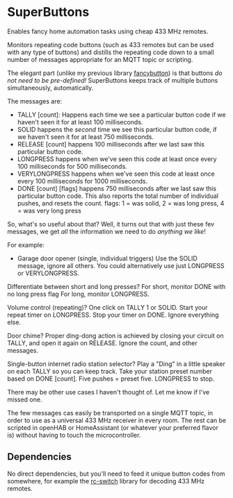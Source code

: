# SuperButtons
Enables fancy home automation tasks using cheap 433 MHz remotes.

Monitors repeating code buttons (such as 433 remotes but can be used with any type of buttons) and distills the repeating code down to a small number of messages appropriate for an MQTT topic or scripting.

The elegant part (unlike my previous library [fancybutton](https://github.com/leifclaesson/fancybutton)) is that buttons _do not need to be pre-defined!_ SuperButtons keeps track of multiple buttons simultaneously, automatically.

The messages are:

- TALLY [count]: Happens each time we see a particular button code if we haven't seen it for at least 100 milliseconds.
- SOLID happens the _second_ time we see this particular button code, if we haven't seen it for at least 750 milliseconds.
- RELEASE [count] happens 100 milliseconds after we last saw this particular button code.
- LONGPRESS happens when we've seen this code at least once every 100 milliseconds for 500 milliseconds.
- VERYLONGPRESS happens when we've seen this code at least once every 100 milliseconds for 1000 milliseconds.
- DONE [count] [flags] happens 750 milliseconds after we last saw this particular button code. This also reports the total number of individual pushes, and resets the count. flags: 1 = was solid, 2 = was long press, 4 = was very long press

So, what's so useful about that?
Well, it turns out that with just these fev messages, we get _all_ the information we need to do _anything we like_!

For example:

- Garage door opener (single, individual triggers)
Use the SOLID message, ignore all others.
You could alternatively use just LONGPRESS or VERYLONGPRESS.

Differentiate between short and long presses?
For short, monitor DONE with no long press flag
For long, monitor LONGPRESS.

Volume control (repeating)?
One click on TALLY 1 or SOLID. Start your repeat timer on LONGPRESS. Stop your timer on DONE. Ignore everything else.

Door chime?
Proper ding-dong action is achieved by closing your circuit on TALLY, and open it again on RELEASE. Ignore the count, and other messages.

Single-button internet radio station selector?
Play a "Ding" in a little speaker on each TALLY so you can keep track.
Take your station preset number based on DONE [count]. Five pushes = preset five.
LONGPRESS to stop.


There may be other use cases I haven't thought of. Let me know if I've missed one.

The few messages cas easily be transported on a single MQTT topic, in order to use as a universal 433 MHz receiver in every room. The rest can be scripted in openHAB or HomeAssistant (or whatever your preferred flavor is) without having to touch the microcontroller.


## Dependencies

No direct dependencies, but you'll need to feed it unique button codes from somewhere, for example the [rc-switch](https://github.com/sui77/rc-switch) library for decoding 433 MHz remotes.

